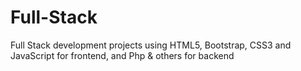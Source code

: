 # Full-Stack
Full Stack development projects using HTML5, Bootstrap, CSS3 and JavaScript for frontend, and Php &amp; others for backend

